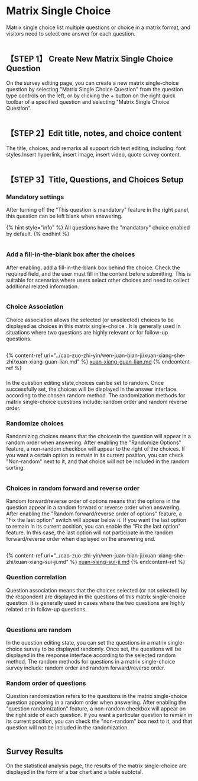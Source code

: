 # Matrix Single Choice

Matrix single choice list multiple questions or choice in a matrix format, and visitors need to select one answer for each question.

<figure><img src="../../.gitbook/assets/image (2) (1) (1) (1) (1) (1) (1) (1) (1) (1) (1) (1) (1) (1) (1) (1) (1) (1) (1) (1).png" alt=""><figcaption></figcaption></figure>

## 【STEP 1】 Create New Matrix Single Choice Question

On the survey editing page, you can create a new matrix single-choice question by selecting "Matrix Single Choice Question" from the question type controls on the left, or by clicking the + button on the right quick toolbar of a specified question and selecting "Matrix Single Choice Question".

<figure><img src="../../.gitbook/assets/image (3) (1) (1) (1) (1) (1) (1) (1) (1) (1) (1) (1) (1) (1) (1).png" alt=""><figcaption></figcaption></figure>

## 【STEP 2】Edit title, notes, and choice content

The title, choices, and remarks all support rich text editing, including: font styles.Insert hyperlink, insert image, insert video, quote survey content.

<figure><img src="../../.gitbook/assets/image (4) (1) (1) (1) (1) (1) (1) (1) (1) (1) (1) (1) (1) (1) (1).png" alt=""><figcaption></figcaption></figure>



## 【STEP 3】Title, Questions, and Choices Setup

### Mandatory settings

After turning off the "This question is mandatory" feature in the right panel, this question can be left blank when answering.

{% hint style="info" %}
All questions have the "mandatory" choice enabled by default.
{% endhint %}

<figure><img src="../../.gitbook/assets/image (5) (1) (1) (1) (1) (1) (1) (1) (1) (1) (1) (1) (1) (1).png" alt=""><figcaption></figcaption></figure>

### Add a fill-in-the-blank box after the choices

After enabling, add a fill-in-the-blank box behind the choice. Check the required field, and the user must fill in the content before submitting. This is suitable for scenarios where users select other choices and need to collect additional related information.

<figure><img src="../../.gitbook/assets/image (6) (1) (1) (1) (1) (1) (1) (1) (1) (1) (1).png" alt=""><figcaption></figcaption></figure>

### Choice Association

Choice association allows the selected (or unselected) choices to be displayed as choices in this matrix single-choice . It is generally used in situations where two questions are highly relevant or for follow-up questions.

<figure><img src="../../.gitbook/assets/image (8) (1) (1) (1) (1) (1) (1) (1).png" alt=""><figcaption></figcaption></figure>

{% content-ref url="../cao-zuo-zhi-yin/wen-juan-bian-ji/xuan-xiang-she-zhi/xuan-xiang-guan-lian.md" %}
[xuan-xiang-guan-lian.md](../cao-zuo-zhi-yin/wen-juan-bian-ji/xuan-xiang-she-zhi/xuan-xiang-guan-lian.md)
{% endcontent-ref %}

###

In the question editing state,choices can be set to random. Once successfully set, the choices will be displayed in the answer interface according to the chosen random method. The randomization methods for matrix single-choice questions include: random order and random reverse order.

### Randomize choices

Randomizing choices means that the choicesin the question will appear in a random order when answering. After enabling the "Randomize Options" feature, a non-random checkbox will appear to the right of the choices. If you want a certain option to remain in its current position, you can check "Non-random" next to it, and that choice will not be included in the random sorting.

<figure><img src="../../.gitbook/assets/image (9) (1) (1) (1) (1) (1) (1) (1).png" alt=""><figcaption></figcaption></figure>

### Choices in random forward and reverse order

Random forward/reverse order of options means that the options in the question appear in a random forward or reverse order when answering. After enabling the "Random forward/reverse order of options" feature, a "Fix the last option" switch will appear below it. If you want the last option to remain in its current position, you can enable the "Fix the last option" feature. In this case, the last option will not participate in the random forward/reverse order when displayed on the answering end.

<figure><img src="../../.gitbook/assets/image (10) (1) (1) (1) (1) (1) (1).png" alt=""><figcaption></figcaption></figure>

{% content-ref url="../cao-zuo-zhi-yin/wen-juan-bian-ji/xuan-xiang-she-zhi/xuan-xiang-sui-ji.md" %}
[xuan-xiang-sui-ji.md](../cao-zuo-zhi-yin/wen-juan-bian-ji/xuan-xiang-she-zhi/xuan-xiang-sui-ji.md)
{% endcontent-ref %}

### Question correlation

Question association means that the choices selected (or not selected) by the respondent are displayed in the questions of this matrix single-choice question. It is generally used in cases where the two questions are highly related or in follow-up questions.

<figure><img src="../../.gitbook/assets/image (7) (1) (1) (1) (1) (1) (1) (1) (1) (1).png" alt=""><figcaption></figcaption></figure>

### Questions are random

In the question editing state, you can set the questions in a matrix single-choice survey to be displayed randomly. Once set, the questions will be displayed in the response interface according to the selected random method. The random methods for questions in a matrix single-choice survey include: random order and random forward/reverse order.

### Random order of questions

Question randomization refers to the questions in the matrix single-choice question appearing in a random order when answering. After enabling the "question randomization" feature, a non-random checkbox will appear on the right side of each question. If you want a particular question to remain in its current position, you can check the "non-random" box next to it, and that question will not be included in the randomization.

<figure><img src="../../.gitbook/assets/image (1) (1) (1) (1) (1) (1) (1) (1) (1) (1) (1) (1) (1) (1).png" alt=""><figcaption></figcaption></figure>



###

## Survey Results

On the statistical analysis page, the results of the matrix single-choice  are displayed in the form of a bar chart and a table subtotal.

<figure><img src="../../.gitbook/assets/image (12) (1) (1) (1) (1) (1) (1).png" alt=""><figcaption></figcaption></figure>

